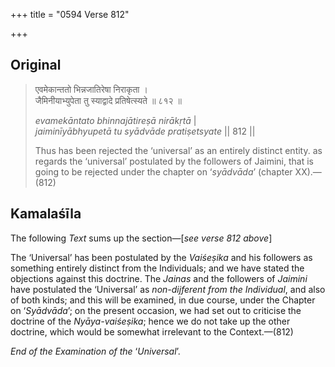 +++
title = "0594 Verse 812"

+++
## Original 
>
> एवमेकान्ततो भिन्नजातिरेषा निराकृता ।  
> जैमिनीयाभ्युपेता तु स्याद्वादे प्रतिषेत्स्यते ॥ ८१२ ॥ 
>
> *evamekāntato bhinnajātireṣā nirākṛtā* \|  
> *jaiminīyābhyupetā tu syādvāde pratiṣetsyate* \|\| 812 \|\| 
>
> Thus has been rejected the ‘universal’ as an entirely distinct entity. as regards the ‘universal’ postulated by the followers of Jaimini, that is going to be rejected under the chapter on ‘*syādvāda*’ (chapter XX).—(812)



## Kamalaśīla

The following *Text* sums up the section—[*see verse 812 above*]

The ‘Universal’ has been postulated by the *Vaiśeṣika* and his followers as something entirely distinct from the Individuals; and we have stated the objections against this doctrine. The *Jainas* and the followers of *Jaimini* have postulated the ‘Universal’ as *non-dijferent from the Individual*, and also of both kinds; and this will be examined, in due course, under the Chapter on ‘*Syādvāda*’; on the present occasion, we had set out to criticise the doctrine of the *Nyāya-vaiśeṣika*; hence we do not take up the other doctrine, which would be somewhat irrelevant to the Context.—(812)

*End of the Examination of the* ‘*Universal*’.


